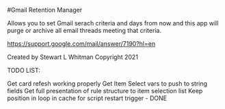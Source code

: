 #Gmail Retention Manager

Allows you to set Gmail serach criteria and days from now and this app will purge or archive all email threads meeting that criteria.

https://support.google.com/mail/answer/7190?hl=en

Created by Stewart L Whitman
Copyright 2021

TODO LIST:

Get card refesh working properly
Get Item Select vars to push to string fields
Get full presentation of rule structure to item selection list
Keep position in loop in cache for script restart trigger - DONE
